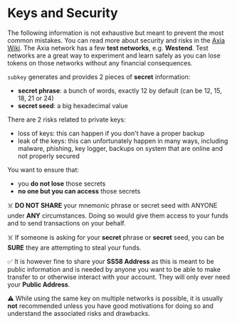 # Keys and Security

The following information is not exhaustive but meant to prevent the most common mistakes.
You can read more about security and risks in the [Axia Wiki](https://wiki.axia.network/docs/learn-account-generation).
The Axia network has a few **test networks**, e.g. **Westend**. Test networks are a great way to experiment and learn safely as you can lose tokens on those networks without any financial consequences.

`subkey` generates and provides 2 pieces of **secret** information:
- **secret phrase**: a bunch of words, exactly 12 by default (can be 12, 15, 18, 21 or 24)
- **secret seed**: a big hexadecimal value

There are 2 risks related to private keys:
- loss of keys: this can happen if you don't have a proper backup
- leak of the keys: this can unfortunately happen in many ways, including malware, phishing, key logger, backups on system that are online and not properly secured

You want to ensure that:
- you **do not lose** those secrets
- **no one but you can access** those secrets

☠️ **DO NOT SHARE** your mnemonic phrase or secret seed with ANYONE under **ANY** circumstances. Doing so would give them access to your funds and to send transactions on your behalf.

☠️ If someone is asking for your **secret** phrase or **secret** seed, you can be **SURE** they are attempting to steal your funds.

✅ It is however fine to share your **SS58 Address** as this is meant to be public information and is needed by anyone you want to be able to make transfer to or otherwise interact with your account. They will only ever need your **Public Address**.

⚠️ While using the same key on multiple networks is possible, it is usually **not** recommended unless you have good motivations for doing so and understand the associated risks and drawbacks.
